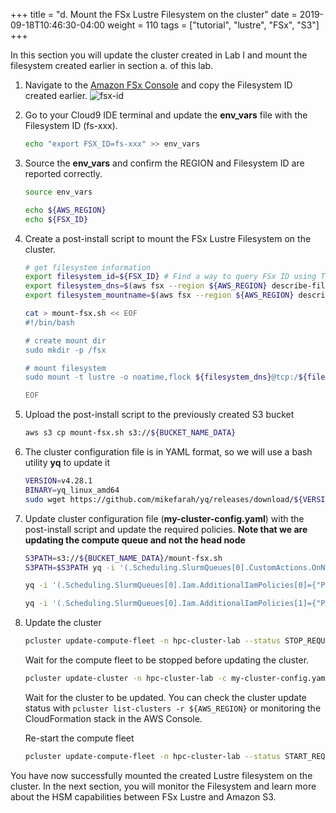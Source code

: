 +++
title = "d. Mount the FSx Lustre Filesystem on the cluster"
date = 2019-09-18T10:46:30-04:00
weight = 110
tags = ["tutorial", "lustre", "FSx", "S3"]
+++


In this section you will update the cluster created in Lab I and  mount the filesystem created earlier in section a. of this lab. 

1. Navigate to the [Amazon FSx Console](https://console.aws.amazon.com/fsx/home) and copy the Filesystem ID created earlier.
![fsx-id](/images/fsx-for-lustre-hsm/fsx-id.png)

2. Go to your Cloud9 IDE terminal and update the **env_vars** file with the Filesystem ID (fs-xxx). 

	```bash
	echo "export FSX_ID=fs-xxx" >> env_vars
	``` 
3. Source the **env_vars** and confirm the REGION and Filesystem ID are reported correctly. 

	```bash
	source env_vars

	echo ${AWS_REGION}
	echo ${FSX_ID}
	```

3. Create a post-install script to mount the FSx Lustre Filesystem on the cluster.

	```bash
	# get filesystem information
	export filesystem_id=${FSX_ID} # Find a way to query FSx ID using Tags or some other way
	export filesystem_dns=$(aws fsx --region ${AWS_REGION} describe-file-systems --file-system-ids $filesystem_id --query "FileSystems[0].DNSName" --output text)
	export filesystem_mountname=$(aws fsx --region ${AWS_REGION} describe-file-systems --file-system-ids $filesystem_id --query "FileSystems[].LustreConfiguration[].MountName" --output text)
	```

	```bash
	cat > mount-fsx.sh << EOF
	#!/bin/bash

	# create mount dir
	sudo mkdir -p /fsx

	# mount filesystem
	sudo mount -t lustre -o noatime,flock ${filesystem_dns}@tcp:/${filesystem_mountname} /fsx

	EOF
	```

4. Upload the post-install script to the previously created S3 bucket

	```bash
	aws s3 cp mount-fsx.sh s3://${BUCKET_NAME_DATA}
	```

5. The cluster configuration file is in YAML format, so we will use a bash utility **yq** to update it

	```bash
	VERSION=v4.28.1
	BINARY=yq_linux_amd64
	sudo wget https://github.com/mikefarah/yq/releases/download/${VERSION}/${BINARY} -O $HOME/.local/bin/yq && sudo chmod +x $HOME/.local/bin/yq
	```

6. Update cluster configuration file (**my-cluster-config.yaml**) with the post-install script and update the required policies. **Note that we are updating the compute queue and not the head node**

	```bash
	S3PATH=s3://${BUCKET_NAME_DATA}/mount-fsx.sh
	S3PATH=$S3PATH yq -i '(.Scheduling.SlurmQueues[0].CustomActions.OnNodeConfigured.Script=env(S3PATH))' my-cluster-config.yaml   
	```

	```bash
	yq -i '(.Scheduling.SlurmQueues[0].Iam.AdditionalIamPolicies[0]={"Policy": "arn:aws:iam::aws:policy/AmazonFSxFullAccess"})' my-cluster-config.yaml 
	```

	```bash
	yq -i '(.Scheduling.SlurmQueues[0].Iam.AdditionalIamPolicies[1]={"Policy": "arn:aws:iam::aws:policy/AmazonS3FullAccess"})' my-cluster-config.yaml 
	```

7. Update the cluster

	```bash
	pcluster update-compute-fleet -n hpc-cluster-lab --status STOP_REQUESTED --region ${AWS_REGION}
	```

	Wait for the compute fleet to be stopped before updating the cluster.

	```bash
	pcluster update-cluster -n hpc-cluster-lab -c my-cluster-config.yaml --region ${AWS_REGION} --suppress-validators ALL
	```

	Wait for the cluster to be updated. You can check the cluster update status with `pcluster list-clusters -r ${AWS_REGION}` or monitoring the CloudFormation stack in the AWS Console.

	Re-start the compute fleet


	```bash
	pcluster update-compute-fleet -n hpc-cluster-lab --status START_REQUESTED --region ${AWS_REGION}
	```


You have now successfully mounted the created Lustre filesystem on the cluster. In the next section, you will monitor the Filesystem and learn more about the HSM capabilities between FSx Lustre and Amazon S3.

